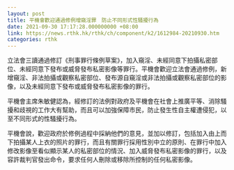 ```yaml
---
layout: post
title: 平機會歡迎通過修例增窺淫罪　防止不同形式性騷擾行為
date: 2021-09-30 17:17:28.000000000 +08:00
link: https://news.rthk.hk/rthk/ch/component/k2/1612984-20210930.htm
categories: rthk
---
```


立法會三讀通過修訂《刑事罪行條例草案》，加入窺淫、未經同意下拍攝私密部位、未經同意下發布或威脅發布私密影像等罪行。平機會歡迎立法會通過修例，新增窺淫、非法拍攝或觀察私密部位、發布源自窺淫或非法拍攝或觀察私密部位的影像，以及未經同意下發布或威脅發布私密影像的罪行。
 
平機會主席朱敏健認為，經修訂的法例對政府及平機會在社會上推廣平等、消除騷擾和歧視的工作大有幫助，而且可以加強保障市民，防止發生性自主權遭侵犯，以至不同形式的性騷擾行為。

平機會說，歡迎政府於修例過程中採納他們的意見，並加以修訂，包括加入由上而下拍攝某人上衣的照片的罪行，而且有關罪行採用性別中立的原則、在罪行中加入修改影像至看似顯示某人的私密部位的情況、加入威脅發布私密影像的罪行，以及容許裁判官發出命令，要求任何人刪除或移除所控制的任何私密影像。
